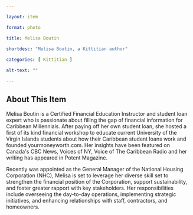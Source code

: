 ```yaml
--- 

layout: item

format: photo 

title: Melisa Boutin
 
shortdesc: "Melisa Boutin, a Kittitian author"

categories: [ Kittitian ] 

alt-text: ""

--- 
```


## About This Item 

Melisa Boutin is a Certified Financial Education Instructor and student loan expert who is passionate about filling the gap of financial information for Caribbean Millennials. After paying off her own student loan, she hosted a first of its kind financial workshop to educate current University of the Virgin Islands students about how their Caribbean student loans work and founded yourmoneyworth.com. Her insights have been featured on Canada's CBC News, Voices of NY, Voice of The Caribbean Radio and her writing has appeared in Potent Magazine.

Recently was appointed as the General Manager of the National Housing Corporation (NHC), Melisa is set to leverage her diverse skill set to strengthen the financial position of the Corporation, support sustainability, and foster greater rapport with key stakeholders. Her responsibilities include overseeing the day-to-day operations, implementing strategic initiatives, and enhancing relationships with staff, contractors, and homeowners.
